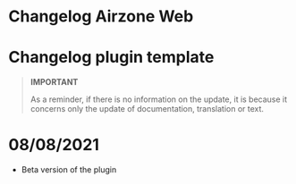 # Changelog Airzone Web

# Changelog plugin template

>**IMPORTANT**
>
>As a reminder, if there is no information on the update, it is because it concerns only the update of documentation, translation or text.

# 08/08/2021

- Beta version of the plugin



